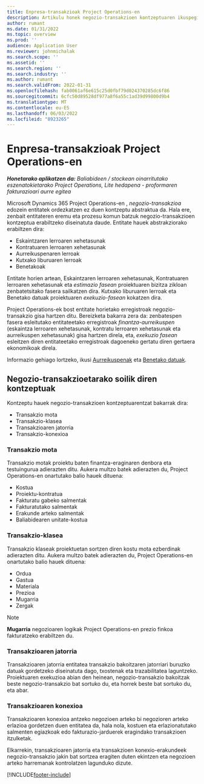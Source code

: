 ```yaml
---
title: Enpresa-transakzioak Project Operations-en
description: Artikulu honek negozio-transakzioen kontzeptuaren ikuspegi orokorra eskaintzen du Microsoft Dynamics 365 Project Operations.
author: rumant
ms.date: 01/31/2022
ms.topic: overview
ms.prod: ''
audience: Application User
ms.reviewer: johnmichalak
ms.search.scope: ''
ms.assetid: ''
ms.search.region: ''
ms.search.industry: ''
ms.author: rumant
ms.search.validFrom: 2022-01-31
ms.openlocfilehash: fab0061af6e615c25d0fbf79d024370285dc6f86
ms.sourcegitcommit: 6cfc50d89528df977a8f6a55c1ad39d99800d9b4
ms.translationtype: MT
ms.contentlocale: eu-ES
ms.lasthandoff: 06/03/2022
ms.locfileid: "8923265"
---
```

# <a name="business-transactions-in-project-operations"></a>Enpresa-transakzioak Project Operations-en

_**Honetarako aplikatzen da:** Baliabideen / stockean oinarritutako eszenatokietarako Project Operations, Lite hedapena - proformaren fakturazioari aurre egitea_

Microsoft Dynamics 365 Project Operations-en , *negozio-transakzioa* edozein entitatek ordezkatzen ez duen kontzeptu abstraktua da. Hala ere, zenbait entitateren eremu eta prozesu komun batzuk negozio-transakzioen kontzeptua erabiltzeko diseinatuta daude. Entitate hauek abstrakziorako erabiltzen dira:

- Eskaintzaren lerroaren xehetasunak
- Kontratuaren lerroaren xehetasunak
- Aurreikuspenaren lerroak
- Kutxako liburuaren lerroak
- Benetakoak

Entitate horien artean, Eskaintzaren lerroaren xehetasunak, Kontratuaren lerroaren xehetasunak eta *estimazio fasean* proiektuaren bizitza zikloan zenbatetsitako fasera sailkatzen dira. Kutxako liburuaren lerroak eta Benetako datuak proiektuaren *exekuzio-fasean* kokatzen dira.

Project Operations-ek bost entitate horietako erregistroak negozio-transakzio gisa hartzen ditu. Bereizketa bakarra zera da: zenbatespen fasera esleitutako entitateetako erregistroak *finantza-aurreikuspen* (eskaintza lerroaren xehetasunak, kontratu lerroaren xehetasunak eta aurreikuspen xehetasunak) gisa hartzen direla, eta, *exekuzio fasean* esleitzen diren entitateetako erregistroak dagoeneko gertatu diren gertaera ekonomikoak direla.

Informazio gehiago lortzeko, ikusi [Aurreikuspenak](../project-management/estimating-projects-overview.md) eta [Benetako datuak](actuals-overview.md).

## <a name="concepts-that-are-unique-to-business-transactions"></a>Negozio-transakzioetarako soilik diren kontzeptuak

Kontzeptu hauek negozio-transakzioen kontzeptuarentzat bakarrak dira:

- Transakzio mota
- Transakzio-klasea
- Transakzioaren jatorria
- Transakzio-konexioa

### <a name="transaction-type"></a>Transakzio mota

Transakzio motak proiektu baten finantza-eraginaren denbora eta testuingurua adierazten ditu. Aukera multzo batek adierazten du, Project Operations-en onartutako balio hauek dituena:

- Kostua
- Proiektu-kontratua
- Fakturatu gabeko salmentak
- Fakturatutako salmentak
- Erakunde arteko salmentak
- Baliabidearen unitate-kostua

### <a name="transaction-class"></a>Transakzio-klasea

Transakzio klaseak proiektuetan sortzen diren kostu mota ezberdinak adierazten ditu. Aukera multzo batek adierazten du, Project Operations-en onartutako balio hauek dituena:

- Ordua
- Gastua
- Materiala
- Prezioa
- Mugarria
- Zergak

> [!NOTE]
> **Mugarria** negozioaren logikak Project Operations-en prezio finkoa fakturatzeko erabiltzen du.

### <a name="transaction-origin"></a>Transakzioaren jatorria

Transakzioaren jatorria entitatea transakzio bakoitzaren jatorriari buruzko datuak gordetzeko diseinatuta dago, txostenak eta trazabilitatea laguntzeko. Proiektuaren exekuzioa abian den heinean, negozio-transakzio bakoitzak beste negozio-transakzio bat sortuko du, eta horrek beste bat sortuko du, eta abar.

### <a name="transaction-connection"></a>Transakzioaren konexioa

Transakzioaren konexioa antzeko negozioen arteko bi negozioren arteko erlazioa gordetzen duen entitatea da, hala nola, kostuen eta erlazionatutako salmenten egiazkoak edo fakturazio-jarduerek eragindako transakzioen itzulketak.

Elkarrekin, transakzioaren jatorria eta transakzioen konexio-erakundeek negozio-transakzio jakin bat sortzea eragiten duten ekintzen eta negozioen arteko harremanak kontrolatzen lagunduko dizute.

[!INCLUDE[footer-include](../includes/footer-banner.md)]
